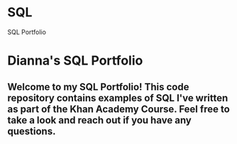 # SQL
SQL Portfolio

# Dianna's SQL Portfolio
## Welcome to my SQL Portfolio! This code repository contains examples of SQL I've written as part of the Khan Academy Course. Feel free to take a look and reach out if you have any questions.
